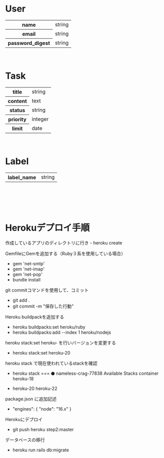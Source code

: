 <h1>User</h1>
<table>
    <tr>
        <th>name</th>
        <td>string</td>
    </tr>
    <tr>
        <th>email</th>
        <td>string</td>
    </tr>
    <tr>
        <th>password_digest</th>
        <td>string</td>
    </tr>
</table>

<br>

<h1>Task</h1>
<table>
    <tr>
        <th>title</th>
        <td>string</td>
    </tr>
    <tr>
        <th>content</th>
        <td>text</td>
    </tr>
    <tr>
        <th>status</th>
        <td>string</td>
    </tr>
    <tr>
        <th>priority</th>
        <td>integer</td>
    </tr>
    <tr>
        <th>limit</th>
        <td>date</td>
    </tr>
</table>    
    <br>
<h1>Label</h1>
<table>
    <tr>
        <th>label_name</th>
        <td>string</td>
    </tr>
</table>
<br>
</table>
<br>
<br>
<br>
<h1>Herokuデプロイ手順</h1>
作成しているアプリのディレクトリに行き
- heroku create

GemfileにGemを追加する（Ruby３系を使用している場合）
- gem 'net-smtp'
- gem 'net-imap'
- gem 'net-pop'
- bundle install

git commitコマンドを使用して、コミット
- git add .
- git commit -m "保存した行動"

Heroku buildpackを追加する
- heroku buildpacks:set heroku/ruby
- heroku buildpacks:add --index 1 heroku/nodejs

heroku stack:set heroku- を行いバージョンを変更する
- heroku stack:set heroku-20

heroku stack で現在使われているstackを確認
- heroku stack
=== ⬢ nameless-crag-77838 Available Stacks
  container
  heroku-18
* heroku-20
  heroku-22

package.json に追加記述
- "engines": {
  "node": "16.x"
  }

Herokuにデプロイ
- git push heroku step2:master

データベースの移行
- heroku run rails db:migrate